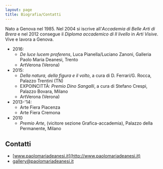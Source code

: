 ```yaml
---
layout: page
title: Biografia/Contatti
---
```


Nato a Genova nel 1985.
Nel 2004 si iscrive all'*Accademia di Belle Arti di Brera* e nel 2012 consegue il *Diploma accademico di II livello* in *Arti Visive*.    
Vive e lavora a Genova.

* 2016:
  - *De luce lucem proferens*, Luca Pianella/Luciano Zanoni, Galleria Paolo Maria Deanesi, Trento
  - ArtVerona (Verona)
* 2015:
  - *Della natura, della figura e il volto*, a cura di D. Ferrari/G. Rocca, Palazzo Trentini (TN)
  - EXPOINCITTÀ: *Premio Dino Sangalli*, a cura di Stefano Crespi, Palazzo Bovara, Milano
  - ArtVerona (Verona)
* 2013-'14:
  - Arte Fiera Piacenza
  - Arte Fiera Cremona
* 2010
  - *Premio Arte*, (vicitore sezione Grafica-accademia), Palazzo della Permanente, Milano




## Contatti

* [www.paolomariadeanesi.it](http://www.paolomariadeanesi.it)
* [gallery@paolomariadeanesi.it](mailto:gallery@paolomariadeanesi.it)

